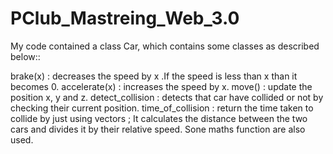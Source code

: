 # PClub_Mastreing_Web_3.0

My code contained a class Car, which contains some classes as described below::

brake(x) : decreases the speed by x .If the speed is less than x than it becomes 0.
accelerate(x) : increases the speed by x.
move() : update the position x, y and z.
detect_collision : detects that car have collided or not by checking their current position.
time_of_collision : return the time taken to collide by just using vectors ; It calculates the distance between the two cars and divides it by their relative speed.
Sone maths function are also used.
